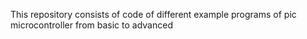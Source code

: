 This repository consists of code of different example programs of pic microcontroller from basic to advanced
